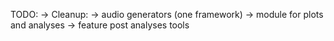 TODO:
	-> Cleanup:
		-> audio generators (one framework)
		-> module for plots and analyses
	-> feature post analyses tools
	
		